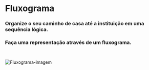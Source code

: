 # Fluxograma

### Organize o seu caminho de casa até a instituição em uma sequência lógica.
### Faça uma representação através de um fluxograma.

<br>

![Fluxograma-imagem](https://github.com/user-attachments/assets/71fbd21e-6281-4fb7-8dd3-bcf7fb9e9c3b)
